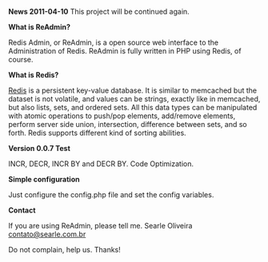 **News 2011-04-10**
This project will be continued again.

**What is ReAdmin?**

Redis Admin, or ReAdmin, is a open source web interface to the Administration of Redis. ReAdmin is fully written in PHP using Redis, of course.

**What is Redis?**

[Redis](http://code.google.com/p/redis) is a persistent key-value database. It is similar to memcached but the dataset is not volatile, and values can be strings, exactly like in memcached, but also lists, sets, and ordered sets. All this data types can be manipulated with atomic operations to push/pop elements, add/remove elements, perform server side union, intersection, difference between sets, and so forth. Redis supports different kind of sorting abilities.

**Version 0.0.7 Test**

INCR, DECR, INCR BY and DECR BY. Code Optimization.

**Simple configuration**

Just configure the config.php file and set the config variables.

**Contact**

If you are using ReAdmin, please tell me. Searle Oliveira <contato@searle.com.br>

Do not complain, help us. Thanks!
